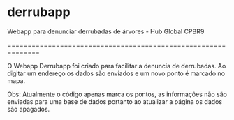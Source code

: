 # derrubapp
Webapp para denunciar derrubadas de árvores - Hub Global CPBR9

==============================================================

O Webapp Derrubapp foi criado para facilitar a denuncia de derrubadas.
Ao digitar um endereço os dados são enviados e um novo ponto é marcado no mapa.

Obs: Atualmente o código apenas marca os pontos, as informações não são enviadas para uma base de dados portanto ao atualizar a página os dados são apagados.
